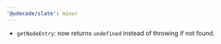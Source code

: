 ```yaml
---
'@udecode/slate': minor
---
```


- `getNodeEntry`: now returns `undefined` instead of throwing if not found.
